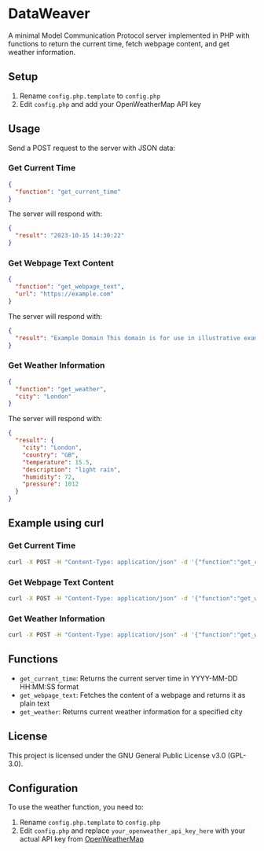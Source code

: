 # DataWeaver

A minimal Model Communication Protocol server implemented in PHP with functions to return the current time, fetch webpage content, and get weather information.

## Setup

1. Rename `config.php.template` to `config.php`
2. Edit `config.php` and add your OpenWeatherMap API key

## Usage

Send a POST request to the server with JSON data:

### Get Current Time
```json
{
  "function": "get_current_time"
}
```

The server will respond with:

```json
{
  "result": "2023-10-15 14:30:22"
}
```

### Get Webpage Text Content
```json
{
  "function": "get_webpage_text",
  "url": "https://example.com"
}
```

The server will respond with:

```json
{
  "result": "Example Domain This domain is for use in illustrative examples in documents..."
}
```

### Get Weather Information
```json
{
  "function": "get_weather",
  "city": "London"
}
```

The server will respond with:

```json
{
  "result": {
    "city": "London",
    "country": "GB",
    "temperature": 15.5,
    "description": "light rain",
    "humidity": 72,
    "pressure": 1012
  }
}
```

## Example using curl

### Get Current Time
```bash
curl -X POST -H "Content-Type: application/json" -d '{"function":"get_current_time"}' http://localhost/
```

### Get Webpage Text Content
```bash
curl -X POST -H "Content-Type: application/json" -d '{"function":"get_webpage_text","url":"https://example.com"}' http://localhost/
```

### Get Weather Information
```bash
curl -X POST -H "Content-Type: application/json" -d '{"function":"get_weather","city":"London"}' http://localhost/
```

## Functions

- `get_current_time`: Returns the current server time in YYYY-MM-DD HH:MM:SS format
- `get_webpage_text`: Fetches the content of a webpage and returns it as plain text
- `get_weather`: Returns current weather information for a specified city

## License

This project is licensed under the GNU General Public License v3.0 (GPL-3.0).

## Configuration

To use the weather function, you need to:

1. Rename `config.php.template` to `config.php`
2. Edit `config.php` and replace `your_openweather_api_key_here` with your actual API key from [OpenWeatherMap](https://openweathermap.org/api)
